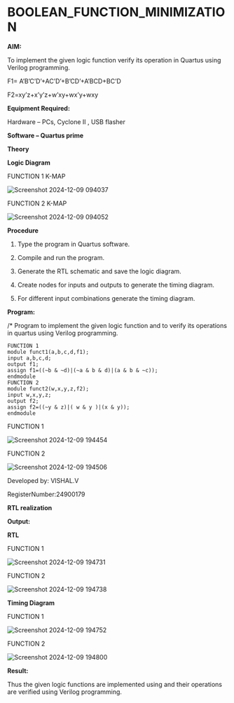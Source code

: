 # BOOLEAN_FUNCTION_MINIMIZATION

**AIM:**

To implement the given logic function verify its operation in Quartus using Verilog programming.

F1= A’B’C’D’+AC’D’+B’CD’+A’BCD+BC’D 

F2=xy’z+x’y’z+w’xy+wx’y+wxy

**Equipment Required:**

Hardware – PCs, Cyclone II , USB flasher

**Software – Quartus prime**

**Theory**

**Logic Diagram**


  FUNCTION 1 K-MAP


![Screenshot 2024-12-09 094037](https://github.com/user-attachments/assets/da998af2-a2dd-4ffa-82b4-913a630c629e)


  FUNCTION 2 K-MAP


![Screenshot 2024-12-09 094052](https://github.com/user-attachments/assets/e7e01572-3655-4ab9-b097-5436277d6475)



**Procedure**

1.	Type the program in Quartus software.

2.	Compile and run the program.

3.	Generate the RTL schematic and save the logic diagram.

4.	Create nodes for inputs and outputs to generate the timing diagram.

5.	For different input combinations generate the timing diagram.


**Program:**

/* Program to implement the given logic function and to verify its operations in quartus using Verilog programming. 

```
FUNCTION 1
module funct1(a,b,c,d,f1);
input a,b,c,d;
output f1;
assign f1=((~b & ~d)|(~a & b & d)|(a & b & ~c));
endmodule
FUNCTION 2
module funct2(w,x,y,z,f2);
input w,x,y,z;
output f2;
assign f2=((~y & z)|( w & y )|(x & y));
endmodule

```


   FUNCTION 1


![Screenshot 2024-12-09 194454](https://github.com/user-attachments/assets/4a237f5e-f34c-461f-b8d4-5efd581c0ed8)


   FUNCTION 2


![Screenshot 2024-12-09 194506](https://github.com/user-attachments/assets/5f43c8a2-2611-4c67-acaa-6458b552b618)



Developed by: VISHAL.V

RegisterNumber:24900179



**RTL realization**

**Output:**

**RTL**



FUNCTION 1


![Screenshot 2024-12-09 194731](https://github.com/user-attachments/assets/de6faaa5-0ed6-46b4-8075-5c566cbd92b2)



FUNCTION 2


![Screenshot 2024-12-09 194738](https://github.com/user-attachments/assets/f2c8ef25-aa45-4d58-ba30-2dc9f5accf1e)


**Timing Diagram**



FUNCTION 1


![Screenshot 2024-12-09 194752](https://github.com/user-attachments/assets/efb0a97c-9f1f-4c8d-b9f5-32796a96e8ef)



FUNCTION 2


![Screenshot 2024-12-09 194800](https://github.com/user-attachments/assets/0da304f1-9d6d-4b3b-b566-aadfd32df825)

**Result:**

Thus the given logic functions are implemented using and their operations are verified using Verilog programming.

